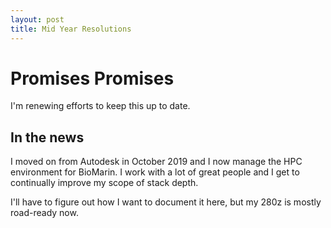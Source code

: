 ```yaml
---
layout: post
title: Mid Year Resolutions
---
```

# Promises Promises
I'm renewing efforts to keep this up to date.

## In the news
I moved on from Autodesk in October 2019 and I now manage the HPC environment for BioMarin. I work with a lot of great people and I get to continually improve my scope of stack depth.

I'll have to figure out how I want to document it here, but my 280z is mostly road-ready now.
